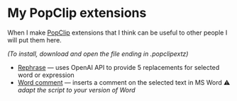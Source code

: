 # My PopClip extensions
When I make [PopClip](https://www.popclip.app) extensions that I think can be useful to other people I will put them here.

_(To install, download and open the file ending in .popclipextz)_

- [Rephrase](https://github.com/beesinblenders/popclip/blob/main/rephrase.popclipextz) — uses OpenAI API to provide 5 replacements for selected word or expression
- [Word comment](https://github.com/beesinblenders/popclip/blob/main/wordcomment.popclipextz) — inserts a comment on the selected text in MS Word ⚠️ _adapt the script to your version of Word_
